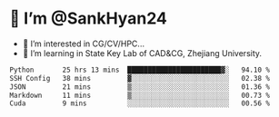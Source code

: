 # 👋 I’m @SankHyan24

- 👀 I’m interested in CG/CV/HPC...
- 🌱 I’m learning in State Key Lab of CAD&CG, Zhejiang University.

<!---
SankHyan24/SankHyan24 is a ✨ special ✨ repository because its `README.md` (this file) appears on your GitHub profile.
You can click the Preview link to take a look at your changes.
--->
<!--START_SECTION:waka-->

```txt
Python       25 hrs 13 mins  ███████████████████████▓░   94.10 %
SSH Config   38 mins         ▓░░░░░░░░░░░░░░░░░░░░░░░░   02.38 %
JSON         21 mins         ▒░░░░░░░░░░░░░░░░░░░░░░░░   01.36 %
Markdown     11 mins         ▒░░░░░░░░░░░░░░░░░░░░░░░░   00.73 %
Cuda         9 mins          ░░░░░░░░░░░░░░░░░░░░░░░░░   00.56 %
```

<!--END_SECTION:waka-->
